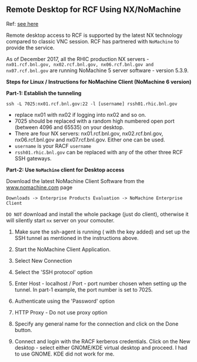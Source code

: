 Remote Desktop for RCF Using NX/NoMachine
------------------------------------------------

Ref: [see here](https://www.racf.bnl.gov/docs/services/nx)

Remote desktop access to RCF is supported by the latest NX technology compared to classic VNC session. RCF has partnered with `NoMachine` to provide the service.

As of December 2017, all the RHIC production NX servers - `nx01.rcf.bnl.gov, nx02.rcf.bnl.gov, nx06.rcf.bnl.gov and nx07.rcf.bnl.gov` are running NoMachine 5 server software - version 5.3.9.


**Steps for Linux / Instructions for NoMachine Client (NoMachine 6 version)**

**Part-1: Establish the tunneling**

```
ssh -L 7025:nx01.rcf.bnl.gov:22 -l [username] rssh01.rhic.bnl.gov
```
- replace nx01 with nx02 if logging into nx02 and so on.
- 7025 should be replaced with a random high numbered open port (between 4096 and 65535) on your desktop.
- There are four NX servers: nx01.rcf.bnl.gov, nx02.rcf.bnl.gov, nx06.rcf.bnl.gov and nx07.rcf.bnl.gov. Either one can be used.
- `username` is your RACF `username`
- `rssh01.rhic.bnl.gov` can be replaced with any of the other three RCF SSH gateways.



**Part-2: Use `NoMachine` client for Desktop access**

Download the latest NoMachine Client Software from the www.nomachine.com page
```
Downloads -> Enterprise Products Evaluation -> NoMachine Enterprise Client
```
`DO NOT` download and install the whole package (just do client), otherwise it will silently start `nx` server on your comouter.

1. Make sure the ssh-agent is running ( with the key added) and set up the SSH tunnel as mentioned in the instructions above.

2. Start the NoMachine Client Application.

3. Select New Connection

4. Select the 'SSH protocol' option

5. Enter Host - localhost / Port - port number chosen when setting up the tunnel. In part-1 example, the port number is set to 7025.

6. Authenticate using the 'Password' option

7. HTTP Proxy - Do not use proxy option

8. Specify any general name for the connection and click on the Done button.

9. Connect and login with the RACF kerberos credentials. Click on the New desktop - select either GNOME/KDE virtual desktop and proceed. I had to use GNOME. KDE did not work for me.

